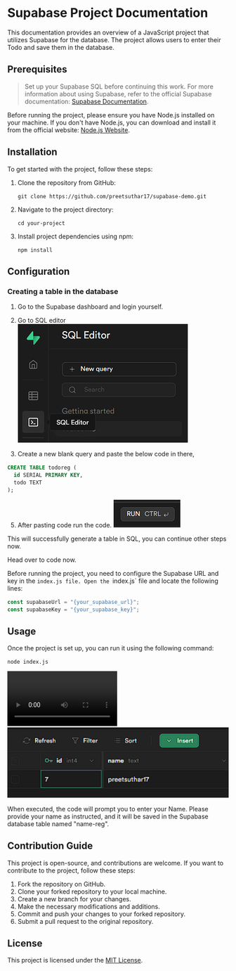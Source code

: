 # Supabase Project Documentation

This documentation provides an overview of a JavaScript project that utilizes Supabase for the database. The project allows users to enter their Todo and save them in the database.

## Prerequisites

> Set up your Supabase SQL before continuing this work.
> For more information about using Supabase, refer to the official Supabase documentation: [Supabase Documentation](https://supabase.io/docs).

Before running the project, please ensure you have Node.js installed on your machine. If you don't have Node.js, you can download and install it from the official website: [Node.js Website](https://nodejs.org).

## Installation

To get started with the project, follow these steps:

1. Clone the repository from GitHub:
   ```
   git clone https://github.com/preetsuthar17/supabase-demo.git
   ```
2. Navigate to the project directory:
   ```
   cd your-project
   ```
3. Install project dependencies using npm:
   ```
   npm install
   ```

## Configuration

### Creating a table in the database

1. Go to the Supabase dashboard and login yourself.

2. Go to SQL editor
   <img src="./img/table-generation-1.png" alt="SQL editor"/>

3. Create a new blank query and paste the below code in there,

```SQL
CREATE TABLE todoreg (
  id SERIAL PRIMARY KEY,
  todo TEXT
);
```

5. After pasting code run the code.
   <img src="./img/table-generation-2.png" alt="run query"/>

This will successfully generate a table in SQL, you can continue other steps now.

Head over to code now.

Before running the project, you need to configure the Supabase URL and key in the `index.js file. Open the `index.js` file and locate the following lines:

```javascript
const supabaseUrl = "{your_supabase_url}";
const supabaseKey = "{your_supabase_key}";
```

## Usage

Once the project is set up, you can run it using the following command:

```shell
node index.js
```

<video controls width="250">
    <source src="./img/demo-vid.mp4" type="video/mp4">
</video>

<img src="./img/demo.png" alt="demo" >

When executed, the code will prompt you to enter your Name. Please provide your name as instructed, and it will be saved in the Supabase database table named "name-reg".

## Contribution Guide

This project is open-source, and contributions are welcome. If you want to contribute to the project, follow these steps:

1. Fork the repository on GitHub.
2. Clone your forked repository to your local machine.
3. Create a new branch for your changes.
4. Make the necessary modifications and additions.
5. Commit and push your changes to your forked repository.
6. Submit a pull request to the original repository.

## License

This project is licensed under the [MIT License](LICENSE).
